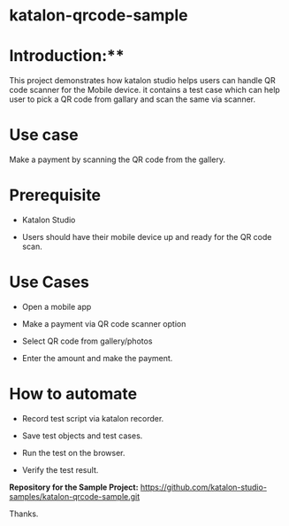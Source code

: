 # katalon-qrcode-sample

# Introduction:**

This project demonstrates how katalon studio helps users can handle QR code scanner for the Mobile device. it contains a test case which can help user to pick a QR code from gallary and scan the same via scanner.

# Use case

Make a payment by scanning the QR code from the gallery.

# Prerequisite

* Katalon Studio

* Users should have their mobile device up and ready for the QR code scan.

# Use Cases

* Open a mobile app

* Make a payment via QR code scanner option

* Select QR code from gallery/photos

* Enter the amount and make the payment.

# How to automate

* Record test script via katalon recorder.

* Save test objects and test cases.

* Run the test on the browser.

* Verify the test result.

**Repository for the Sample Project:**
https://github.com/katalon-studio-samples/katalon-qrcode-sample.git

Thanks.

